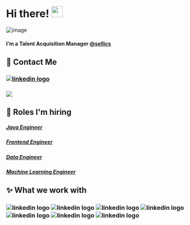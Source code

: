 # Hi there! <img src="https://raw.githubusercontent.com/MartinHeinz/MartinHeinz/master/wave.gif" width="30px">


![image](https://user-images.githubusercontent.com/79251946/112474326-c4593900-8d6f-11eb-8900-0ccc8503d997.png)


#### I’m a Talent Acquisition Manager [@sellics](https://sellics.com/)

## 📲 Contact Me
### [<img align="center" alt="linkedin logo" src="https://img.shields.io/badge/-PAULA%20BECHELLI-blue?style=for-the-badge&logo=Linkedin&logoColor=white"/>](https://www.linkedin.com/in/paula-bechelli/) 
### [<img  align="center" src="https://img.shields.io/badge/-paula.bechelli@sellics.com-c64756?style=for-the-badge&logo=Gmail&logoColor=white">](mailto:paula.bechelli@sellics.com)


## 🚀 Roles I'm hiring 
 
##### [Java Engineer](https://sellicsjobs.recruitee.com/o/java-engineer-mfd-remote-possible) 
##### [Frontend Engineer](https://sellicsjobs.recruitee.com/o/frontend-engineer-react-mfd-remote-possible)  
##### [Data Engineer](https://sellicsjobs.recruitee.com/o/senior-data-engineer-mfd-remote-possible-berlin)  
##### [Machine Learning Engineer](https://sellicsjobs.recruitee.com/o/machine-learning-engineer-mfd-remote-possible)  


## ✨ What we work with
###  <img align="center" alt="linkedin logo" src="https://img.shields.io/badge/java-%23ED8B00.svg?style=for-the-badge&logo=java&logoColor=white"/> <img align="center" alt="linkedin logo" src="https://img.shields.io/badge/javascript-%23323330.svg?style=for-the-badge&logo=javascript&logoColor=%23F7DF1E"/> <img align="center" alt="linkedin logo" src="https://img.shields.io/badge/react-%2320232a.svg?style=for-the-badge&logo=react&logoColor=%2361DAFB"/> <img align="center" alt="linkedin logo" src="https://img.shields.io/badge/redux-%23593d88.svg?style=for-the-badge&logo=redux&logoColor=white"/> <img align="center" alt="linkedin logo" src="https://img.shields.io/badge/kotlin-%230095D5.svg?style=for-the-badge&logo=kotlin&logoColor=white"/> <img align="center" alt="linkedin logo" src="https://img.shields.io/badge/python-3670A0?style=for-the-badge&logo=python&logoColor=ffdd54"/> <img align="center" alt="linkedin logo" src="https://img.shields.io/badge/scala-%23DC322F.svg?style=for-the-badge&logo=scala&logoColor=white"/>
### 




<!--
**lemonpau/lemonpau** is a ✨ _special_ ✨ repository because its `README.md` (this file) appears on your GitHub profile.

Here are some ideas to get you started:

- 🔭 I’m currently working on ...
- 🌱 I’m currently learning ...
- 👯 I’m looking to collaborate on ...
- 🤔 I’m looking for help with ...
- 💬 Ask me about ...
- 📫 How to reach me: ...
- 😄 Pronouns: ...
- ⚡ Fun fact: ...
-->
